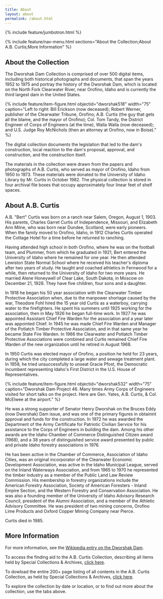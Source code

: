 ```yaml
---
title: About
layout: about
permalink: /about.html
---
```

{% include feature/jumbotron.html %} 

{% include feature/nav-menu.html sections="About the Collection;About A.B. Curtis;More Information" %} 

## About the Collection

The Dworshak Dam Collection is comprised of over 500 digital items, including both historical photographs and documents, that span the years 1952 to 1975 and portray the history of the Dworshak Dam, which is located on the North Fork Clearwater River, near Orofino, Idaho and is currently the third largest dam in the United States.

{% include feature/item-figure.html objectid="dworshak518" width="75" caption="Left to right: Bill Erickson (now deceased); Robert Werner, publisher of the Clearwater Tribune, Orofino; A.B. Curtis (the guy that gets all the blame, and the mayor of Orofino); Col. Tom Tandy, the District Engineer of Corps of Engineers (at the time), Walla Walla (now deceased); and U.S. Judge Roy McNichols (then an attorney at Orofino, now in Boise)." %}

The digital collection documents the legislation that led to the dam's construction, local reaction to the dam's proposal, approval, and construction, and the construction itself.

The materials in the collection were drawn from the papers and photographs of A.B. Curtis, who served as mayor of Orofino, Idaho from 1950 to 1973. These materials were donated to the University of Idaho Library by Mr. Curtis in October 1982. The physical collection is stored in four archival file boxes that occupy approximately four linear feet of shelf spaces.

## About A.B. Curtis

A.B. "Bert" Curtis was born on a ranch near Salem, Oregon, August 1, 1903. His parents, Charles Garret Curtis of Independence, Missouri, and Elizabeth Ann Milne, who was born near Dundee, Scotland, were early pioneers. When the family moved to Orofino, Idaho, in 1912 Charles Curtis operated the Cottage Hotel for a time before he returned to ranching.

Having attended high school in both Orofino, where he was on the football team, and Plummer, from which he graduated in 1921, Bert entered the University of Idaho where he remained for one year. He then attended Lewiston State Normal School where he received his teacher's diploma after two years of study. He taught and coached athletics in Fernwood for a while, then returned to the University of Idaho for two more years. He married Alene Honeywell of Clear Lake, South Dakota, in Moscow on December 21, 1928. They have five children, four sons and a daughter.

In 1918 he began his 50 year association with the Clearwater Timber Protective Association when, due to the manpower shortage caused by the war, Theodore Fohl hired the 15 year old Curtis as a waterboy, carrying water to the firefighters. He spent his summers until 1925 working for the association, then in May 1926 he began full-time work. In 1927 he was appointed Assistant Chief Fire Warden for the association and a year later was appointed Chief. In 1945 he was made Chief Fire Warden and Manager of the Potlatch Timber Protective Association, and in that same year he became State Fire Warden. In 1966 the Clearwater and Potlatch Timber Protective Associations were combined and Curtis remained Chief Fire Warden of the new organization until he retired in August 1968. 

In 1950 Curtis was elected mayor of Orofino, a position he held for 23 years, during which the city completed a large water and sewage treatment plant. In 1958, he tried unsuccessfully to unseat Gracie Pfost, the Democratic incumbent representing Idaho's First District in the U.S. House of Representatives. 

{% include feature/item-figure.html objectid="dworshak532" width="75" caption="Dworshak Dam Project 46. Many times Army Corps of Engineers visited for short talks on the project. Here are Gen. Yates, A.B. Curtis, & Col. McElwee at the airport." %}

He was a strong supporter of Senator Henry Dworshak on the Bruces Eddy (now Dworshak) Dam issue, and was one of the primary figures in obtainint approval and funds for the construction. In 1972 he was awarded the Department of the Army Certificate for Patriotic Civilian Service for his assistance to the Corps of Engineers in building the dam. Among his other awards are the Idaho Chamber of Commerce Distinguished Citizen award (1968), and a 38 years of distinguished service award presented by public and private Idaho forestry associations in 1976.

He has been active in the Chamber of Commerce, Association of Idaho Cities, was an original incorporator of the Clearwater Economic Development Association, was active in the Idaho Municipal League, served on the Inland Waterways Association, and from 1965 to 1970 he represented the timber industry as a member of the Public Land Law Review Commission. His membership in forestry organizations include the American Forestry Association, Society of American Foresters - Inland Empire Section, and the Western Forestry and Conservation Association. He was also a founding member of the University of Idaho Advisory Research Council, president of the Alumni Association, and a member of the Athletic Advisory Committee. He was president of two mining concerns, Orofino Lime Products and Oxford Copper Mining Company near Pierce.

Curtis died in 1985. 

## More Information

For more information, see the [Wikipedia entry on the Dworshak Dam](https://en.wikipedia.org/wiki/Dworshak_Dam).

To access the finding aid to the A.B. Curtis Collection, describing all items held by Special Collections & Archives, [click here](https://digital.lib.uidaho.edu/cdm4/document.php?CISOROOT=/spec_fa&CISOPTR=2813&REC=3&_ga=2.103297856.1990625513.1567545641-748017992.1559843627).

To dowload the entire 200+ page listing of all contents in the A.B. Curtis Collection, as held by Special Collections & Archives, [click here](https://digital.lib.uidaho.edu/cgi-bin/showfile.exe?CISOROOT=/spec_fa&CISOPTR=1582&CISOMODE=print&_ga=2.103297856.1990625513.1567545641-748017992.1559843627).

To explore the collection by date or location, or to find out more about the collection, use the tabs above. 

<div class="clearfix"></div>

